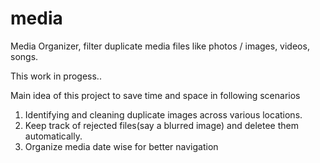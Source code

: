 # media
Media Organizer, filter duplicate media files like photos / images, videos, songs.


This work in progess..

Main idea of this project to save time and space in following scenarios

1) Identifying and cleaning duplicate images across various locations.
2) Keep track of rejected files(say a blurred image) and deletee them automatically.
3) Organize media date wise for better navigation
